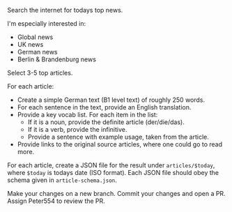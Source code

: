 Search the internet for todays top news.

I'm especially interested in:
- Global news
- UK news
- German news
- Berlin & Brandenburg news

Select 3-5 top articles.

For each article:
* Create a simple German text (B1 level text) of roughly 250 words.
* For each sentence in the text, provide an English translation.
* Provide a key vocab list. For each item in the list:
  * If it is a noun, provide the definite article (der/die/das).
  * If it is a verb, provide the infinitive.
  * Provide a sentence with example usage, taken from the article.
* Provide links to the original source articles, where one could go to read more.

For each article, create a JSON file for the result under `articles/$today`, where `$today` is todays date (ISO format). Each JSON file should obey the schema given in `article-schema.json`.

Make your changes on a new branch. Commit your changes and open a PR. Assign Peter554 to review the PR.
